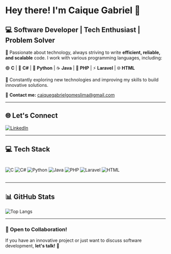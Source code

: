 # Hey there! I'm Caique Gabriel 👋

## 💻 Software Developer | Tech Enthusiast | Problem Solver

🔹 Passionate about technology, always striving to write **efficient, reliable, and scalable** code. I work with various programming languages, including:

🟢 **C** | 🔵 **C#** | 🐍 **Python** | ☕ **Java** | 🐘 **PHP** | ⚡ **Laravel** | 🌐 **HTML**

🚀 Constantly exploring new technologies and improving my skills to build innovative solutions.

📩 **Contact me:** [caiquegabrielgomeslima@gmail.com](mailto:caiquegabrielgomeslima@gmail.com)

---

## 🌐 Let's Connect  
[![LinkedIn](https://img.shields.io/badge/LinkedIn-0077B5?style=for-the-badge&logo=linkedin&logoColor=white)](https://www.linkedin.com/in/caique-gabriel-gomes-lima-b68943213/)

---

## 💻 Tech Stack  
<div style="display: inline_block"><br/>
  <img align="center" alt="C" src="https://img.shields.io/badge/C-A8B9CC?style=for-the-badge&logo=c&logoColor=white">
  <img align="center" alt="C#" src="https://img.shields.io/badge/C%23-239120?style=for-the-badge&logo=c-sharp&logoColor=white">
  <img align="center" alt="Python" src="https://img.shields.io/badge/Python-3776AB?style=for-the-badge&logo=python&logoColor=white">
  <img align="center" alt="Java" src="https://img.shields.io/badge/Java-007396?style=for-the-badge&logo=java&logoColor=white">
  <img align="center" alt="PHP" src="https://img.shields.io/badge/PHP-777BB4?style=for-the-badge&logo=php&logoColor=white">
  <img align="center" alt="Laravel" src="https://img.shields.io/badge/Laravel-FF2D20?style=for-the-badge&logo=laravel&logoColor=white">
  <img align="center" alt="HTML" src="https://img.shields.io/badge/HTML-E34F26?style=for-the-badge&logo=html5&logoColor=white">
</div><br/>

---

## 📊 GitHub Stats  
![Top Langs](https://github-readme-stats.vercel.app/api/top-langs/?username=Ca1queGabriel&size_weight=1.0&count_weight=1.0)  

---

### 🤝 Open to Collaboration!  
If you have an innovative project or just want to discuss software development, **let's talk!** 🚀
